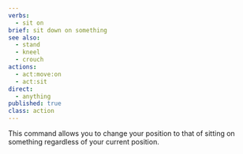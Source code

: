 ```yaml
---
verbs: 
  - sit on
brief: sit down on something
see also: 
  - stand
  - kneel
  - crouch
actions:
  - act:move:on
  - act:sit
direct:
  - anything
published: true
class: action
---
```


This command allows you to change your position to that of 
sitting on something regardless of your current position.

